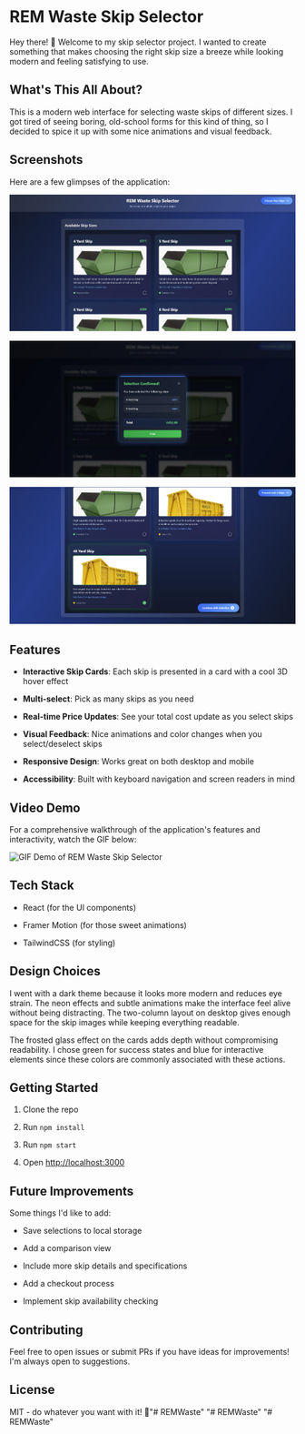 # REM Waste Skip Selector

Hey there! 👋 Welcome to my skip selector project. I wanted to create something that makes choosing the right skip size a breeze while looking modern and feeling satisfying to use.

## What's This All About?

This is a modern web interface for selecting waste skips of different sizes. I got tired of seeing boring, old-school forms for this kind of thing, so I decided to spice it up with some nice animations and visual feedback.

## Screenshots

Here are a few glimpses of the application:

![Screenshot 1: Main interface](assets/sc1.jpg)

![Screenshot 2: Showing selection and price update](assets/sc2.jpg)

![Screenshot 3: Mobile view or another key feature](assets/sc3.jpg)

## Features

* **Interactive Skip Cards**: Each skip is presented in a card with a cool 3D hover effect

* **Multi-select**: Pick as many skips as you need

* **Real-time Price Updates**: See your total cost update as you select skips

* **Visual Feedback**: Nice animations and color changes when you select/deselect skips

* **Responsive Design**: Works great on both desktop and mobile

* **Accessibility**: Built with keyboard navigation and screen readers in mind

## Video Demo

For a comprehensive walkthrough of the application's features and interactivity, watch the GIF below:

![GIF Demo of REM Waste Skip Selector](assets/Rec1.gif)

## Tech Stack

* React (for the UI components)

* Framer Motion (for those sweet animations)

* TailwindCSS (for styling)

## Design Choices

I went with a dark theme because it looks more modern and reduces eye strain. The neon effects and subtle animations make the interface feel alive without being distracting. The two-column layout on desktop gives enough space for the skip images while keeping everything readable.

The frosted glass effect on the cards adds depth without compromising readability. I chose green for success states and blue for interactive elements since these colors are commonly associated with these actions.

## Getting Started

1. Clone the repo

2. Run `npm install`

3. Run `npm start`

4. Open <http://localhost:3000>

## Future Improvements

Some things I'd like to add:

* Save selections to local storage

* Add a comparison view

* Include more skip details and specifications

* Add a checkout process

* Implement skip availability checking

## Contributing

Feel free to open issues or submit PRs if you have ideas for improvements! I'm always open to suggestions.

## License

MIT - do whatever you want with it! 🚀"# REMWaste" 
"# REMWaste" 
"# REMWaste" 
